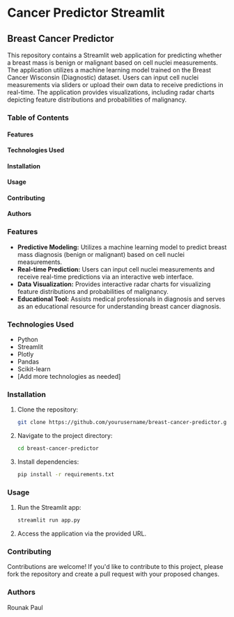 # Cancer Predictor Streamlit
## Breast Cancer Predictor

This repository contains a Streamlit web application for predicting whether a breast mass is benign or malignant based on cell nuclei measurements. The application utilizes a machine learning model trained on the Breast Cancer Wisconsin (Diagnostic) dataset. Users can input cell nuclei measurements via sliders or upload their own data to receive predictions in real-time. The application provides visualizations, including radar charts depicting feature distributions and probabilities of malignancy.

### Table of Contents
#### Features
#### Technologies Used
#### Installation
#### Usage
#### Contributing
#### Authors

### Features
- **Predictive Modeling:** Utilizes a machine learning model to predict breast mass diagnosis (benign or malignant) based on cell nuclei measurements.
- **Real-time Prediction:** Users can input cell nuclei measurements and receive real-time predictions via an interactive web interface.
- **Data Visualization:** Provides interactive radar charts for visualizing feature distributions and probabilities of malignancy.
- **Educational Tool:** Assists medical professionals in diagnosis and serves as an educational resource for understanding breast cancer diagnosis.

### Technologies Used
- Python
- Streamlit
- Plotly
- Pandas
- Scikit-learn
- [Add more technologies as needed]

### Installation
1. Clone the repository:
    ```bash
    git clone https://github.com/yourusername/breast-cancer-predictor.git
    ```
2. Navigate to the project directory:
    ```bash
    cd breast-cancer-predictor
    ```
3. Install dependencies:
    ```bash
    pip install -r requirements.txt
    ```

### Usage
1. Run the Streamlit app:
    ```bash
    streamlit run app.py
    ```
2. Access the application via the provided URL.

### Contributing
Contributions are welcome! If you'd like to contribute to this project, please fork the repository and create a pull request with your proposed changes.


### Authors
Rounak Paul
